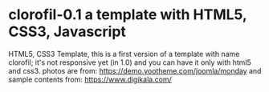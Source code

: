# clorofil-0.1 a template with HTML5, CSS3, Javascript 
HTML5, CSS3 Template, 
this is a first version of a template with name clorofil; 
it's not responsive yet (in 1.0) and you can have it only with html5 and css3. 
photos are from: https://demo.yootheme.com/joomla/monday 
and sample contents from: https://www.digikala.com/
